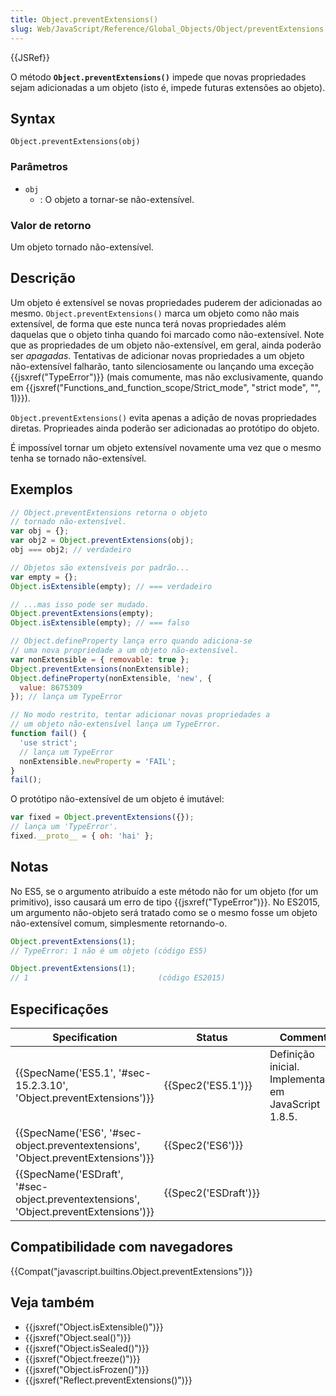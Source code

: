 ```yaml
---
title: Object.preventExtensions()
slug: Web/JavaScript/Reference/Global_Objects/Object/preventExtensions
---
```

{{JSRef}}

O método **`Object.preventExtensions()`** impede que novas propriedades sejam adicionadas a um objeto (isto é, impede futuras extensões ao objeto).

## Syntax

```
Object.preventExtensions(obj)
```

### Parâmetros

- `obj`
  - : O objeto a tornar-se não-extensível.

### Valor de retorno

Um objeto tornado não-extensível.

## Descrição

Um objeto é extensível se novas propriedades puderem der adicionadas ao mesmo. `Object.preventExtensions()` marca um objeto como não mais extensível, de forma que este nunca terá novas propriedades além daquelas que o objeto tinha quando foi marcado como não-extensível. Note que as propriedades de um objeto não-extensível, em geral, ainda poderão ser _apagadas_. Tentativas de adicionar novas propriedades a um objeto não-extensível falharão, tanto silenciosamente ou lançando uma exceção {{jsxref("TypeError")}} (mais comumente, mas não exclusivamente, quando em {{jsxref("Functions_and_function_scope/Strict_mode", "strict mode", "", 1)}}).

`Object.preventExtensions()` evita apenas a adição de novas propriedades diretas. Proprieades ainda poderão ser adicionadas ao protótipo do objeto.

É impossível tornar um objeto extensível novamente uma vez que o mesmo tenha se tornado não-extensível.

## Exemplos

```js
// Object.preventExtensions retorna o objeto
// tornado não-extensível.
var obj = {};
var obj2 = Object.preventExtensions(obj);
obj === obj2; // verdadeiro

// Objetos são extensíveis por padrão...
var empty = {};
Object.isExtensible(empty); // === verdadeiro

// ...mas isso pode ser mudado.
Object.preventExtensions(empty);
Object.isExtensible(empty); // === falso

// Object.defineProperty lança erro quando adiciona-se
// uma nova propriedade a um objeto não-extensível.
var nonExtensible = { removable: true };
Object.preventExtensions(nonExtensible);
Object.defineProperty(nonExtensible, 'new', {
  value: 8675309
}); // lança um TypeError

// No modo restrito, tentar adicionar novas propriedades a
// um objeto não-extensível lança um TypeError.
function fail() {
  'use strict';
  // lança um TypeError
  nonExtensible.newProperty = 'FAIL';
}
fail();
```

O protótipo não-extensível de um objeto é imutável:

```js
var fixed = Object.preventExtensions({});
// lança um 'TypeError'.
fixed.__proto__ = { oh: 'hai' };
```

## Notas

No ES5, se o argumento atribuído a este método não for um objeto (for um primitivo), isso causará um erro de tipo {{jsxref("TypeError")}}. No ES2015, um argumento não-objeto será tratado como se o mesmo fosse um objeto não-extensível comum, simplesmente retornando-o.

```js
Object.preventExtensions(1);
// TypeError: 1 não é um objeto (código ES5)

Object.preventExtensions(1);
// 1                             (código ES2015)
```

## Especificações

| Specification                                                                                                    | Status                       | Comment                                              |
| ---------------------------------------------------------------------------------------------------------------- | ---------------------------- | ---------------------------------------------------- |
| {{SpecName('ES5.1', '#sec-15.2.3.10', 'Object.preventExtensions')}}                         | {{Spec2('ES5.1')}}     | Definição inicial. Implementado em JavaScript 1.8.5. |
| {{SpecName('ES6', '#sec-object.preventextensions', 'Object.preventExtensions')}}     | {{Spec2('ES6')}}         |                                                      |
| {{SpecName('ESDraft', '#sec-object.preventextensions', 'Object.preventExtensions')}} | {{Spec2('ESDraft')}} |                                                      |

## Compatibilidade com navegadores

{{Compat("javascript.builtins.Object.preventExtensions")}}

## Veja também

- {{jsxref("Object.isExtensible()")}}
- {{jsxref("Object.seal()")}}
- {{jsxref("Object.isSealed()")}}
- {{jsxref("Object.freeze()")}}
- {{jsxref("Object.isFrozen()")}}
- {{jsxref("Reflect.preventExtensions()")}}
